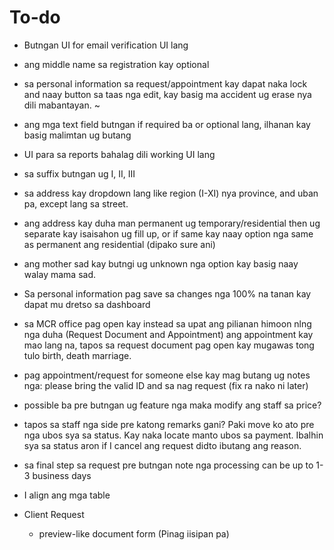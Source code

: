 # To-do

- Butngan UI for email verification UI lang

- ang middle name sa registration kay optional

- sa personal information sa request/appointment kay dapat naka lock and naay button sa taas nga edit, kay basig ma accident ug erase nya dili mabantayan.
~
- ang mga text field butngan if required ba or optional lang, ilhanan kay basig malimtan ug butang

- UI para sa reports bahalag dili working UI lang

- sa suffix butngan ug I, II, III

- sa address kay dropdown lang like region (I-XI) nya province, and uban pa, except lang sa street.

- ang address kay duha man permanent ug temporary/residential then ug separate kay isaisahon ug fill up, or if same kay naay option nga same as permanent ang residential (dipako sure ani)

- ang mother sad kay butngi ug unknown nga option kay basig naay walay mama sad.

- Sa personal information pag save sa changes nga 100% na tanan kay dapat mu dretso sa dashboard

- sa MCR office pag open kay instead sa upat ang pilianan himoon nlng nga duha (Request Document and Appointment) ang appointment kay mao lang na, tapos sa request document pag open kay mugawas tong tulo birth, death marriage.

- pag appointment/request for someone else kay mag butang ug notes nga: please bring the valid ID and sa nag request (fix ra nako ni later)

- possible ba pre butngan ug feature nga maka modify ang staff sa price?

- tapos sa staff nga side pre katong remarks gani? Paki move ko ato pre nga ubos sya sa status. Kay naka locate manto ubos sa payment. Ibalhin sya sa status aron if I cancel ang request didto ibutang ang reason.

- sa final step sa request pre butngan note nga processing can be up to 1-3 business days

- I align ang mga table

- Client Request
  - preview-like document form (Pinag iisipan pa)
  